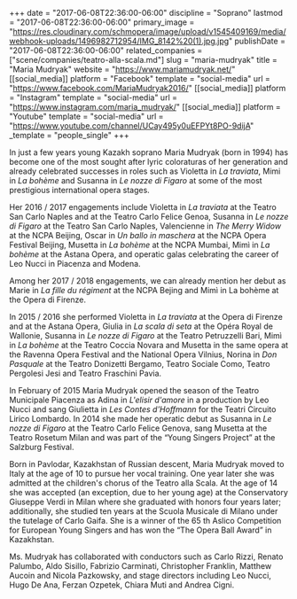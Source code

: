 +++
date = "2017-06-08T22:36:00-06:00"
discipline = "Soprano"
lastmod = "2017-06-08T22:36:00-06:00"
primary_image = "https://res.cloudinary.com/schmopera/image/upload/v1545409169/media/webhook-uploads/1496982712954/IMG_8142%20(1).jpg.jpg"
publishDate = "2017-06-08T22:36:00-06:00"
related_companies = ["scene/companies/teatro-alla-scala.md"]
slug = "maria-mudryak"
title = "Maria Mudryak"
website = "https://www.mariamudryak.net/"
[[social_media]]
platform = "Facebook"
template = "social-media"
url = "https://www.facebook.com/MariaMudryak2016/"
[[social_media]]
platform = "Instagram"
template = "social-media"
url = "https://www.instagram.com/maria_mudryak/"
[[social_media]]
platform = "Youtube"
template = "social-media"
url = "https://www.youtube.com/channel/UCay495y0uEFPYt8PO-9dijA"
_template = "people_single"
+++

In just a few years young Kazakh soprano Maria Mudryak (born in 1994) has become one of the most sought after lyric coloraturas of her generation and already celebrated successes in roles such as Violetta in *La traviata*, Mimi in *La bohème* and Susanna in *Le nozze di Figaro* at some of the most prestigious international opera stages.

Her 2016 / 2017 engagements include Violetta in *La traviata* at the Teatro San Carlo Naples and at the Teatro Carlo Felice Genoa, Susanna in *Le nozze di Figaro* at the Teatro San Carlo Naples, Valencienne in *The Merry Widow* at the NCPA Beijing, Oscar in *Un ballo in maschera* at the NCPA Opera Festival Beijing, Musetta in *La bohème* at the NCPA Mumbai, Mimì in *La bohème* at the Astana Opera, and operatic galas celebrating the career of Leo Nucci in Piacenza and Modena.

Among her 2017 / 2018 engagements, we can already mention her debut as Marie in *La fille du régiment* at the NCPA Bejing and Mimì in La bohème at the Opera di Firenze.

In 2015 / 2016 she performed Violetta in *La traviata* at the Opera di Firenze and at the Astana Opera, Giulia in *La scala di seta* at the Opéra Royal de Wallonie, Susanna in *Le nozze di Figaro* at the Teatro Petruzzelli Bari, Mimì in *La bohème* at the Teatro Coccia Novara and Musetta in the same opera at the Ravenna Opera Festival and the National Opera Vilnius, Norina in *Don Pasquale* at the Teatro Donizetti Bergamo, Teatro Sociale Como, Teatro Pergolesi Jesi and Teatro Fraschini Pavia.

In February of 2015 Maria Mudryak opened the season of the Teatro Municipale Piacenza as Adina in *L'elisir d'amore* in a production by Leo Nucci and sang Giulietta in *Les Contes d'Hoffmann* for the Teatri Circuito Lirico Lombardo. In 2014 she made her operatic debut as Susanna in *Le nozze di Figaro* at the Teatro Carlo Felice Genova, sang Musetta at the Teatro Rosetum Milan and was part of the “Young Singers Project” at the Salzburg Festival.

Born in Pavlodar, Kazakhstan of Russian descent, Maria Mudryak moved to Italy at the age of 10 to pursue her vocal training. One year later she was admitted at the children's chorus of the Teatro alla Scala. At the age of 14 she was accepted (an exception, due to her young age) at the Conservatory Giuseppe Verdi in Milan where she graduated with honors four years later; additionally, she studied ten years at the Scuola Musicale di Milano under the tutelage of Carlo Gaifa. She is a winner of the 65 th Aslico Competition for European Young Singers and has won the “The Opera Ball Award” in Kazakhstan.

Ms. Mudryak has collaborated with conductors such as Carlo Rizzi, Renato Palumbo, Aldo Sisillo, Fabrizio Carminati, Christopher Franklin, Matthew Aucoin and Nicola Pazkowsky, and stage directors including Leo Nucci, Hugo De Ana, Ferzan Ozpetek, Chiara Muti and Andrea Cigni.

